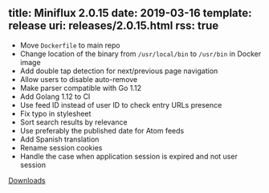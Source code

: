 title: Miniflux 2.0.15
date: 2019-03-16
template: release
uri: releases/2.0.15.html
rss: true
---
* Move `Dockerfile` to main repo
* Change location of the binary from `/usr/local/bin` to `/usr/bin` in Docker image
* Add double tap detection for next/previous page navigation
* Allow users to disable auto-remove
* Make parser compatible with Go 1.12
* Add Golang 1.12 to CI
* Use feed ID instead of user ID to check entry URLs presence
* Fix typo in stylesheet
* Sort search results by relevance
* Use preferably the published date for Atom feeds
* Add Spanish translation
* Rename session cookies
* Handle the case when application session is expired and not user session

[Downloads](https://github.com/miniflux/miniflux/releases/tag/2.0.15)
